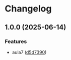 # Changelog

## 1.0.0 (2025-06-14)


### Features

* aula7 ([d5d7390](https://github.com/MandyCro/java-ping/commit/d5d73907e55b40443d0673b6bc93cf9658302406))
